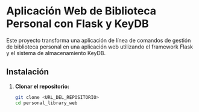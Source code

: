 # Aplicación Web de Biblioteca Personal con Flask y KeyDB

Este proyecto transforma una aplicación de línea de comandos de gestión de biblioteca personal en una aplicación web utilizando el framework Flask y el sistema de almacenamiento KeyDB.

## Instalación

1. **Clonar el repositorio:**
   ```bash
   git clone <URL_DEL_REPOSITORIO>
   cd personal_library_web
